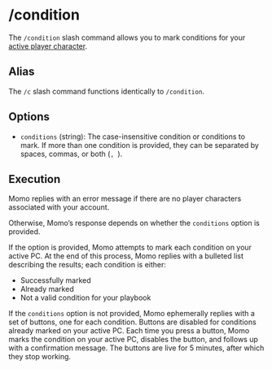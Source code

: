 # /condition

The `/condition` slash command allows you to mark conditions for your [active player character](../active-pc.md).

## Alias

The `/c` slash command functions identically to `/condition`.

## Options

- `conditions` (string): The case-insensitive condition or conditions to mark. If more than one condition is provided, they can be separated by spaces, commas, or both (`, `).

## Execution

Momo replies with an error message if there are no player characters associated with your account.

Otherwise, Momo’s response depends on whether the `conditions` option is provided.

If the option is provided, Momo attempts to mark each condition on your active PC. At the end of this process, Momo replies with a bulleted list describing the results; each condition is either:

- Successfully marked
- Already marked
- Not a valid condition for your playbook

If the `conditions` option is not provided, Momo ephemerally replies with a set of buttons, one for each condition. Buttons are disabled for conditions already marked on your active PC. Each time you press a button, Momo marks the condition on your active PC, disables the button, and follows up with a confirmation message. The buttons are live for 5 minutes, after which they stop working.

